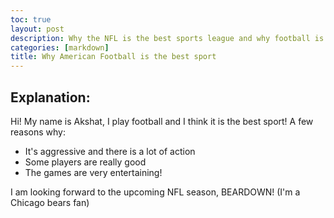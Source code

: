 ```yaml
---
toc: true
layout: post
description: Why the NFL is the best sports league and why football is the best sport to play
categories: [markdown]
title: Why American Football is the best sport
---
```

## Explanation:

Hi! My name is Akshat, I play football and I think it is the best sport!
A few reasons why:

- It's aggressive and there is a lot of action
- Some players are really good 
- The games are very entertaining!

I am looking forward to the upcoming NFL season, BEARDOWN! (I'm a Chicago bears fan)
